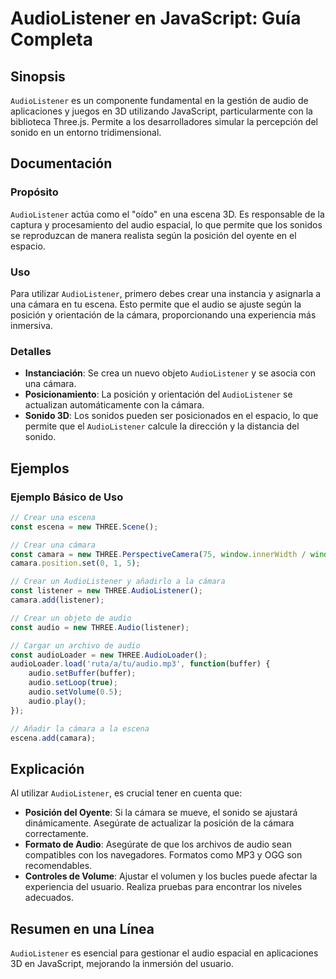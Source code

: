 <!--
Meta Description: # AudioListener en JavaScript: Guía Completa ## Sinopsis `AudioListener` es un componente fundamental en la gestión de audio de aplicaciones y juegos ...
Meta Keywords: audio, audiolistener, cámara, del, una
-->

# AudioListener en JavaScript: Guía Completa

## Sinopsis
`AudioListener` es un componente fundamental en la gestión de audio de aplicaciones y juegos en 3D utilizando JavaScript, particularmente con la biblioteca Three.js. Permite a los desarrolladores simular la percepción del sonido en un entorno tridimensional.

## Documentación
### Propósito
`AudioListener` actúa como el "oído" en una escena 3D. Es responsable de la captura y procesamiento del audio espacial, lo que permite que los sonidos se reproduzcan de manera realista según la posición del oyente en el espacio.

### Uso
Para utilizar `AudioListener`, primero debes crear una instancia y asignarla a una cámara en tu escena. Esto permite que el audio se ajuste según la posición y orientación de la cámara, proporcionando una experiencia más inmersiva.

### Detalles
- **Instanciación**: Se crea un nuevo objeto `AudioListener` y se asocia con una cámara.
- **Posicionamiento**: La posición y orientación del `AudioListener` se actualizan automáticamente con la cámara.
- **Sonido 3D**: Los sonidos pueden ser posicionados en el espacio, lo que permite que el `AudioListener` calcule la dirección y la distancia del sonido.

## Ejemplos
### Ejemplo Básico de Uso
```javascript
// Crear una escena
const escena = new THREE.Scene();

// Crear una cámara
const camara = new THREE.PerspectiveCamera(75, window.innerWidth / window.innerHeight, 0.1, 1000);
camara.position.set(0, 1, 5);

// Crear un AudioListener y añadirlo a la cámara
const listener = new THREE.AudioListener();
camara.add(listener);

// Crear un objeto de audio
const audio = new THREE.Audio(listener);

// Cargar un archivo de audio
const audioLoader = new THREE.AudioLoader();
audioLoader.load('ruta/a/tu/audio.mp3', function(buffer) {
    audio.setBuffer(buffer);
    audio.setLoop(true);
    audio.setVolume(0.5);
    audio.play();
});

// Añadir la cámara a la escena
escena.add(camara);
```

## Explicación
Al utilizar `AudioListener`, es crucial tener en cuenta que:
- **Posición del Oyente**: Si la cámara se mueve, el sonido se ajustará dinámicamente. Asegúrate de actualizar la posición de la cámara correctamente.
- **Formato de Audio**: Asegúrate de que los archivos de audio sean compatibles con los navegadores. Formatos como MP3 y OGG son recomendables.
- **Controles de Volume**: Ajustar el volumen y los bucles puede afectar la experiencia del usuario. Realiza pruebas para encontrar los niveles adecuados.

## Resumen en una Línea
`AudioListener` es esencial para gestionar el audio espacial en aplicaciones 3D en JavaScript, mejorando la inmersión del usuario.